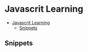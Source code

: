 # Javascrit Learning

- [Javascrit Learning](#javascrit-learning)
  - [Snippets](#snippets)

## Snippets
